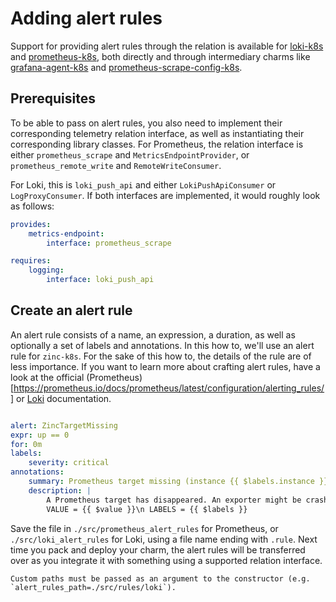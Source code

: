 # Adding alert rules

Support for providing alert rules through the relation is available
for [loki-k8s](https://charmhub.io/loki-k8s) and [prometheus-k8s](https://charmhub.io/prometheus-k8s), both directly and through 
intermediary charms like [grafana-agent-k8s](https://charmhub.io/grafana-agent-k8s) 
and [prometheus-scrape-config-k8s](https://charmhub.io/prometheus-scrape-config-k8s).

## Prerequisites

To be able to pass on alert rules, you also need to implement 
their corresponding telemetry relation interface, as well as instantiating 
their corresponding library classes. For Prometheus, the relation 
interface is either `prometheus_scrape` and `MetricsEndpointProvider`, 
or `prometheus_remote_write` and `RemoteWriteConsumer`.

For Loki, this is `loki_push_api` and either `LokiPushApiConsumer` 
or `LogProxyConsumer`. If both interfaces are implemented, it would 
roughly look as follows:

```yaml
provides:
    metrics-endpoint:
        interface: prometheus_scrape

requires:
    logging:
        interface: loki_push_api
```

## Create an alert rule

An alert rule consists of a name, an expression, a duration, as well 
as optionally a set of labels and annotations. In this how to, we'll 
use an alert rule for ``zinc-k8s``. For the sake of this how to, the 
details of the rule are of less importance. If you want to learn more 
about crafting alert rules, have a look at the official (Prometheus)[https://prometheus.io/docs/prometheus/latest/configuration/alerting_rules/] 
or [Loki](https://grafana.com/docs/loki/latest/alert/#example) 
documentation.

```yaml

alert: ZincTargetMissing
expr: up == 0
for: 0m
labels:
    severity: critical
annotations:
    summary: Prometheus target missing (instance {{ $labels.instance }})
    description: |
        A Prometheus target has disappeared. An exporter might be crashed.
        VALUE = {{ $value }}\n LABELS = {{ $labels }}
```

Save the file in `./src/prometheus_alert_rules` for Prometheus, or `./src/loki_alert_rules` for Loki, using a file name ending with ``.rule``. 
Next time you pack and deploy your charm, the alert rules will be 
transferred over as you integrate it with something using a supported 
relation interface.

```{note}
Custom paths must be passed as an argument to the constructor (e.g. `alert_rules_path=./src/rules/loki`).
```